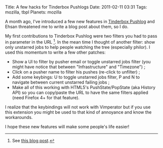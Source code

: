 Title: A few hacks for Tinderbox Pushlogs
Date: 2011-02-11 03:31
Tags: mozilla, tbpl
Planets: mozilla

A month ago, I've introduced a few new features in [Tinderbox Pushlog](http://tbpl.mozilla.org)
and Ehsan threatened me to write a blog post about them, so I do.

My first contributions to Tinderbox Pushlog were two filters you had to
pass in parameter in the URL [^1]. In the mean time I thought of
another filter: show only unstarred jobs to help people watching the
tree (especially philor). I used this momentum to write a few other
patches:

-   Show a UI to filter by pusher email or toggle unstarred jobs filter
    (you might have notice that between "Infrastructure" and
    "Timezone") ;
-   Click on a pusher name to filter his pushes (re-click to unfilter) ;
-   Add some keybings: U to toggle unstarred jobs filter, P and N to
    navigate between current unstarred failing jobs ;
-   Make all of this working with HTML5's PushState/PopState (aka
    History API) so you can copy/paste the URL to have the same filters
    applied (need Firefox 4+ for that feature).

I realize that the keybindings will not work with Vimperator but if you
use this extension you might be used to that kind of annoyance and know
the workarounds.

I hope these new features will make some people's life easier!

[^1]: See [this blog post](../../2010/09/filter-tinderboxpushlog-by-pusher-or-revision-id.html).
